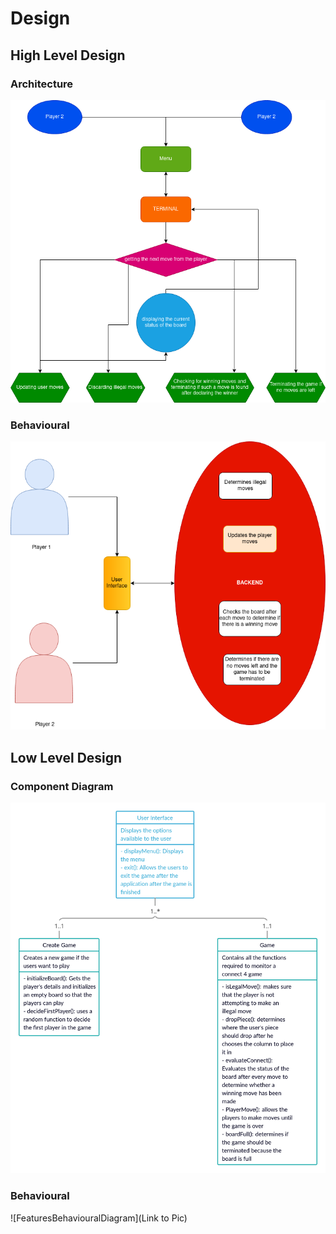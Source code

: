 # Design

## High Level Design 

### Architecture

![HighLevelBehaviouralDiagram](./highLevel.png)

### Behavioural

![HighLevelStructuralDiagram](./behavioural.png)

## Low Level Design 

### Component Diagram

![FeaturesLevelStructuralDiagram](./StructDia1.png)

### Behavioural

![FeaturesBehaviouralDiagram](Link to Pic)
